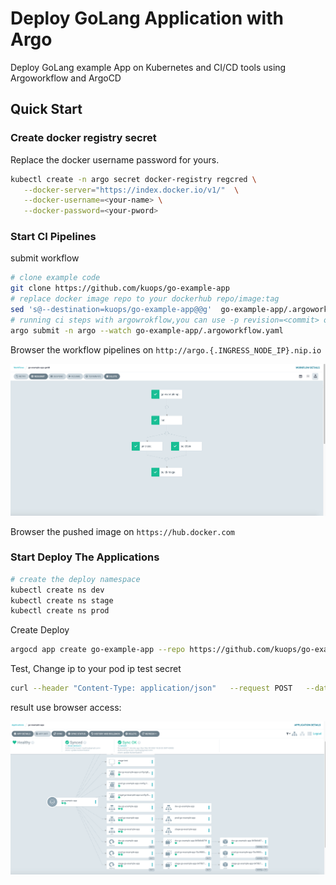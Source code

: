 # Deploy GoLang Application with Argo

Deploy GoLang example App on Kubernetes and CI/CD tools using Argoworkflow and ArgoCD

## Quick Start

### Create docker registry secret

Replace the docker username password for yours.

```bash
kubectl create -n argo secret docker-registry regcred \
   --docker-server="https://index.docker.io/v1/"  \
   --docker-username=<your-name> \
   --docker-password=<your-pword>
```

### Start CI Pipelines

submit workflow

```bash
# clone example code
git clone https://github.com/kuops/go-example-app
# replace docker image repo to your dockerhub repo/image:tag
sed 's@--destination=kuops/go-example-app@@g'  go-example-app/.argoworkflow.yaml
# running ci steps with argowrokflow,you can use -p revision=<commit> options change the default master value
argo submit -n argo --watch go-example-app/.argoworkflow.yaml
```

Browser the workflow pipelines on `http://argo.{.INGRESS_NODE_IP}.nip.io`

![Argoworkflow](images/Argoworkflow.png)

Browser the pushed image on `https://hub.docker.com`

### Start Deploy The Applications

```bash
# create the deploy namespace
kubectl create ns dev
kubectl create ns stage
kubectl create ns prod
```

Create Deploy

```bash
argocd app create go-example-app --repo https://github.com/kuops/go-example-app.git --path deploy/dev --dest-server https://kubernetes.default.svc --dest-namespace dev
```

Test, Change ip to your pod ip test secret

```bash
curl --header "Content-Type: application/json"   --request POST   --data '{"name":"xyz"}'   http://192.168.102.76:8080/api/hello
```

result use browser access:

![Argocd](images/Argocd.png)
